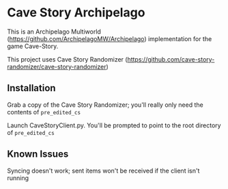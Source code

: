 # Cave Story Archipelago

This is an Archipelago Multiworld (https://github.com/ArchipelagoMW/Archipelago) implementation for the game Cave-Story.

This project uses Cave Story Randomizer (https://github.com/cave-story-randomizer/cave-story-randomizer)

## Installation

Grab a copy of the Cave Story Randomizer; you'll really only need the contents of `pre_edited_cs`

Launch CaveStoryClient.py. You'll be prompted to point to the root directory of `pre_edited_cs`

## Known Issues

Syncing doesn't work; sent items won't be received if the client isn't running
